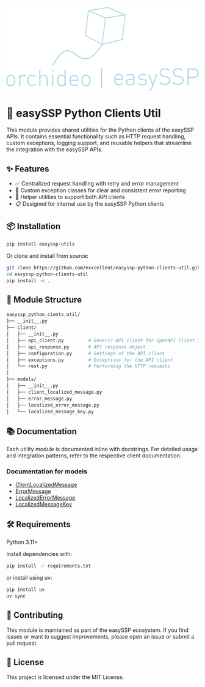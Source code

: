 ![easyssp-logo](docs/images/easyssp-logo.svg)
# 🔧 easySSP Python Clients Util

This module provides shared utilities for the Python clients of the easySSP APIs. It contains essential functionality such as HTTP request handling, custom exceptions, logging support, and reusable helpers that streamline the integration with the easySSP APIs.

## ✨ Features

- ✅ Centralized request handling with retry and error management
- 🚨 Custom exception classes for clear and consistent error reporting
- 🧰 Helper utilities to support both API clients
- 📋 Designed for internal use by the easySSP Python clients

## 📦 Installation

```bash
pip install easyssp-utils
```

Or clone and install from source:

```bash
git clone https://github.com/exxcellent/easyssp-python-clients-util.git
cd easyssp-python-clients-util
pip install -e .
```

## 📁 Module Structure

```bash
easyssp_python_cients_util/
├── __init__.py
├── client/
│   ├── __init__.py
│   ├── api_client.py         # Generic API client for OpenAPI client library builds
│   ├── api_response.py       # API response object
│   ├── configuration.py      # Settings of the API client
│   ├── exceptions.py         # Exceptions for the API client
│   └── rest.py               # Performing the HTTP requests
│
├── models/
│   ├── __init__.py
│   ├── client_localized_message.py       
│   ├── error_message.py        
│   ├── localized_error_message.py        
│   └── localized_message_key.py          
```

## 📚 Documentation
Each utility module is documented inline with docstrings. For detailed usage and integration patterns, refer to the respective client documentation.

### Documentation for models
 - [ClientLocalizedMessage](/docs/ClientLocalizedMessage.md)
 - [ErrorMessage](/docs/ErrorMessage.md)
 - [LocalizedErrorMessage](/docs/LocalizedErrorMessage.md)
 - [LocalizedMessageKey](/docs/LocalizedMessageKey.md)

## 🛠️ Requirements
Python 3.11+

Install dependencies with:
```bash
pip install -r requirements.txt
```
or install using uv:
```bash
pip install uv
uv sync
```

## 🤝 Contributing
This module is maintained as part of the easySSP ecosystem. If you find issues or want to suggest improvements, please open an issue or submit a pull request.

## 📄 License
This project is licensed under the MIT License.